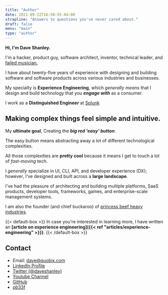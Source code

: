 ```yaml
---
title: "Author"
date: 2021-09-22T16:50:55-04:00
strapline: "Answers to questions you've never cared about."
draft: false
menu: "main"
type: "author"
---
```


**Hi, I'm Dave Shanley.**

I'm a hacker, product guy, software architect, inventor, technical leader, and [failed musician.](https://open.spotify.com/artist/3GQKa1b5anj2SX4km56oPN)

I have about twenty-five years of experience with designing and building software and software products across various industries and businesses.

My specialty is **Experience Engineering**, which _generally means_ that I design and build technology that you **_engage with_** as a consumer.

I work as a **Distinguished Engineer** at [Splunk](https://splunk.com)

## Making complex things feel simple and intuitive.

My **ultimate goal**, Creating the **_big red 'easy' button_**.

The easy button means abstracting away a lot of different technological complexities.

All those complexities are **pretty cool** because it means I get to touch a lot of *fast-moving* tech. 

I _generally_ specialize in UI, CLI, API, and developer experience (DX); however, I've designed and built across a **large landscape**. 

I've had the pleasure of architecting and building multiple platforms, SaaS products, developer tools, frameworks, games, and enterprise-scale management systems.

I am also the founder (and chief buckaroo) of [princess beef heavy industries](https://pb33f.io).

{{< default-box >}}
In case you're interested in learning more, I have written an **[article on experience engineering]({{< ref "articles/experience-engineering" >}})**.
{{< /default-box >}}

## Contact
- Email: dave@quobix.com
- [LinkedIn Profile](https://www.linkedin.com/in/daveshanley/)
- [Twitter (@daveshanley)](https://twitter.com/daveshanley)
- [Youtube Channel](https://www.youtube.com/@quobix)
- [GitHub](https://github.com/daveshanley)
- [pb33f](https://pb33f.io)
